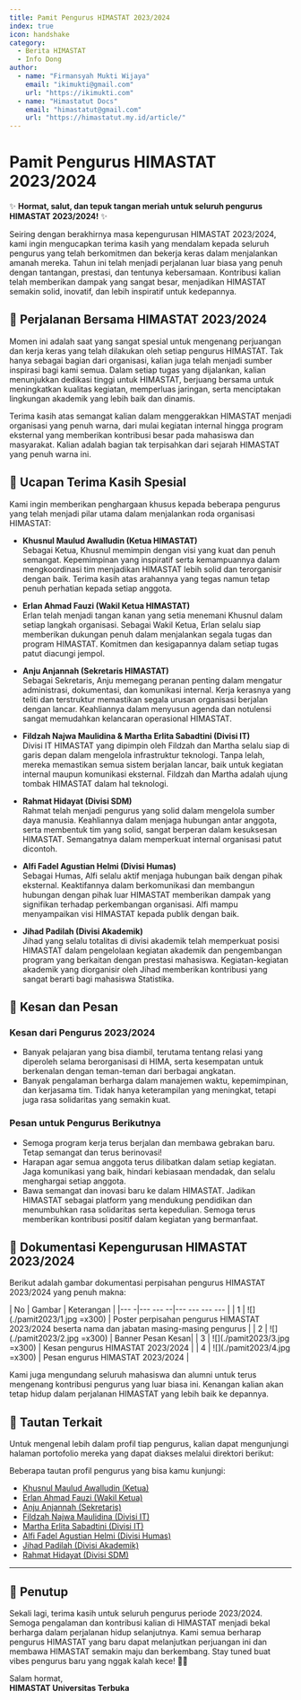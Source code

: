 ```yaml
--- 
title: Pamit Pengurus HIMASTAT 2023/2024
index: true
icon: handshake
category:
  - Berita HIMASTAT
  - Info Dong
author:
  - name: "Firmansyah Mukti Wijaya"
    email: "ikimukti@gmail.com"
    url: "https://ikimukti.com"
  - name: "Himastatut Docs"
    email: "himastatut@gmail.com"
    url: "https://himastatut.my.id/article/"
--- 
```


# Pamit Pengurus HIMASTAT 2023/2024

✨ **Hormat, salut, dan tepuk tangan meriah untuk seluruh pengurus HIMASTAT 2023/2024!** ✨

Seiring dengan berakhirnya masa kepengurusan HIMASTAT 2023/2024, kami ingin mengucapkan terima kasih yang mendalam kepada seluruh pengurus yang telah berkomitmen dan bekerja keras dalam menjalankan amanah mereka. Tahun ini telah menjadi perjalanan luar biasa yang penuh dengan tantangan, prestasi, dan tentunya kebersamaan. Kontribusi kalian telah memberikan dampak yang sangat besar, menjadikan HIMASTAT semakin solid, inovatif, dan lebih inspiratif untuk kedepannya.

## 🌟 Perjalanan Bersama HIMASTAT 2023/2024

Momen ini adalah saat yang sangat spesial untuk mengenang perjuangan dan kerja keras yang telah dilakukan oleh setiap pengurus HIMASTAT. Tak hanya sebagai bagian dari organisasi, kalian juga telah menjadi sumber inspirasi bagi kami semua. Dalam setiap tugas yang dijalankan, kalian menunjukkan dedikasi tinggi untuk HIMASTAT, berjuang bersama untuk meningkatkan kualitas kegiatan, memperluas jaringan, serta menciptakan lingkungan akademik yang lebih baik dan dinamis.

Terima kasih atas semangat kalian dalam menggerakkan HIMASTAT menjadi organisasi yang penuh warna, dari mulai kegiatan internal hingga program eksternal yang memberikan kontribusi besar pada mahasiswa dan masyarakat. Kalian adalah bagian tak terpisahkan dari sejarah HIMASTAT yang penuh warna ini.

## 🎉 Ucapan Terima Kasih Spesial

Kami ingin memberikan penghargaan khusus kepada beberapa pengurus yang telah menjadi pilar utama dalam menjalankan roda organisasi HIMASTAT:

- **Khusnul Maulud Awalludin (Ketua HIMASTAT)**  
  Sebagai Ketua, Khusnul memimpin dengan visi yang kuat dan penuh semangat. Kepemimpinan yang inspiratif serta kemampuannya dalam mengkoordinasi tim menjadikan HIMASTAT lebih solid dan terorganisir dengan baik. Terima kasih atas arahannya yang tegas namun tetap penuh perhatian kepada setiap anggota.

- **Erlan Ahmad Fauzi (Wakil Ketua HIMASTAT)**  
  Erlan telah menjadi tangan kanan yang setia menemani Khusnul dalam setiap langkah organisasi. Sebagai Wakil Ketua, Erlan selalu siap memberikan dukungan penuh dalam menjalankan segala tugas dan program HIMASTAT. Komitmen dan kesigapannya dalam setiap tugas patut diacungi jempol.

- **Anju Anjannah (Sekretaris HIMASTAT)**  
  Sebagai Sekretaris, Anju memegang peranan penting dalam mengatur administrasi, dokumentasi, dan komunikasi internal. Kerja kerasnya yang teliti dan terstruktur memastikan segala urusan organisasi berjalan dengan lancar. Keahliannya dalam menyusun agenda dan notulensi sangat memudahkan kelancaran operasional HIMASTAT.

- **Fildzah Najwa Maulidina & Martha Erlita Sabadtini (Divisi IT)**  
  Divisi IT HIMASTAT yang dipimpin oleh Fildzah dan Martha selalu siap di garis depan dalam mengelola infrastruktur teknologi. Tanpa lelah, mereka memastikan semua sistem berjalan lancar, baik untuk kegiatan internal maupun komunikasi eksternal. Fildzah dan Martha adalah ujung tombak HIMASTAT dalam hal teknologi.

- **Rahmat Hidayat (Divisi SDM)**  
  Rahmat telah menjadi pengurus yang solid dalam mengelola sumber daya manusia. Keahliannya dalam menjaga hubungan antar anggota, serta membentuk tim yang solid, sangat berperan dalam kesuksesan HIMASTAT. Semangatnya dalam memperkuat internal organisasi patut dicontoh.

- **Alfi Fadel Agustian Helmi (Divisi Humas)**  
  Sebagai Humas, Alfi selalu aktif menjaga hubungan baik dengan pihak eksternal. Keaktifannya dalam berkomunikasi dan membangun hubungan dengan pihak luar HIMASTAT memberikan dampak yang signifikan terhadap perkembangan organisasi. Alfi mampu menyampaikan visi HIMASTAT kepada publik dengan baik.

- **Jihad Padilah (Divisi Akademik)**  
  Jihad yang selalu totalitas di divisi akademik telah memperkuat posisi HIMASTAT dalam pengelolaan kegiatan akademik dan pengembangan program yang berkaitan dengan prestasi mahasiswa. Kegiatan-kegiatan akademik yang diorganisir oleh Jihad memberikan kontribusi yang sangat berarti bagi mahasiswa Statistika.

## 🌈 Kesan dan Pesan

### Kesan dari Pengurus 2023/2024
- Banyak pelajaran yang bisa diambil, terutama tentang relasi yang diperoleh selama berorganisasi di HIMA, serta kesempatan untuk berkenalan dengan teman-teman dari berbagai angkatan.
- Banyak pengalaman berharga dalam manajemen waktu, kepemimpinan, dan kerjasama tim. Tidak hanya keterampilan yang meningkat, tetapi juga rasa solidaritas yang semakin kuat.

### Pesan untuk Pengurus Berikutnya
- Semoga program kerja terus berjalan dan membawa gebrakan baru. Tetap semangat dan terus berinovasi!
- Harapan agar semua anggota terus dilibatkan dalam setiap kegiatan. Jaga komunikasi yang baik, hindari kebiasaan mendadak, dan selalu menghargai setiap anggota.
- Bawa semangat dan inovasi baru ke dalam HIMASTAT. Jadikan HIMASTAT sebagai platform yang mendukung pendidikan dan menumbuhkan rasa solidaritas serta kepedulian. Semoga terus memberikan kontribusi positif dalam kegiatan yang bermanfaat.

## 📸 Dokumentasi Kepengurusan HIMASTAT 2023/2024

Berikut adalah gambar dokumentasi perpisahan pengurus HIMASTAT 2023/2024 yang penuh makna:

| No | Gambar | Keterangan |
|--- -|--- --- --|--- --- --- --- |
| 1 | ![](./pamit2023/1.jpg =x300) | Poster perpisahan pengurus HIMASTAT 2023/2024 beserta nama dan jabatan masing-masing pengurus |
| 2 | ![](./pamit2023/2.jpg =x300) | Banner Pesan Kesan|
| 3 | ![](./pamit2023/3.jpg =x300) | Kesan pengurus HIMASTAT 2023/2024 |
| 4 | ![](./pamit2023/4.jpg =x300) | Pesan engurus HIMASTAT 2023/2024 |

Kami juga mengundang seluruh mahasiswa dan alumni untuk terus mengenang kontribusi pengurus yang luar biasa ini. Kenangan kalian akan tetap hidup dalam perjalanan HIMASTAT yang lebih baik ke depannya.

## 🔗 Tautan Terkait

Untuk mengenal lebih dalam profil tiap pengurus, kalian dapat mengunjungi halaman portofolio mereka yang dapat diakses melalui direktori berikut:

Beberapa tautan profil pengurus yang bisa kamu kunjungi:
- [Khusnul Maulud Awalludin (Ketua)](/jepret/jepret2023/portofolio/MHS044567536.md)
- [Erlan Ahmad Fauzi (Wakil Ketua)](/jepret/jepret2023/portofolio/MHS044534133.md)
- [Anju Anjannah (Sekretaris)](/jepret/jepret2023/portofolio/MHS044924625.md)
- [Fildzah Najwa Maulidina (Divisi IT)](/jepret/jepret2023/portofolio/MHS044648707.md)
- [Martha Erlita Sabadtini (Divisi IT)](/jepret/jepret2023/portofolio/MHS044981618.md)
- [Alfi Fadel Agustian Helmi (Divisi Humas)](/jepret/jepret2023/portofolio/MHS045255283.md)
- [Jihad Padilah (Divisi Akademik)](/jepret/jepret2023/portofolio/MHS045357039.md)
- [Rahmat Hidayat (Divisi SDM)](/jepret/jepret2023/portofolio/MHS048409024.md)

--- 

## 📝 Penutup

Sekali lagi, terima kasih untuk seluruh pengurus periode 2023/2024. Semoga pengalaman dan kontribusi kalian di HIMASTAT menjadi bekal berharga dalam perjalanan hidup selanjutnya. Kami semua berharap pengurus HIMASTAT yang baru dapat melanjutkan perjuangan ini dan membawa HIMASTAT semakin maju dan berkembang. Stay tuned buat vibes pengurus baru yang nggak kalah kece! 🚀🔥

Salam hormat,  
**HIMASTAT Universitas Terbuka**
